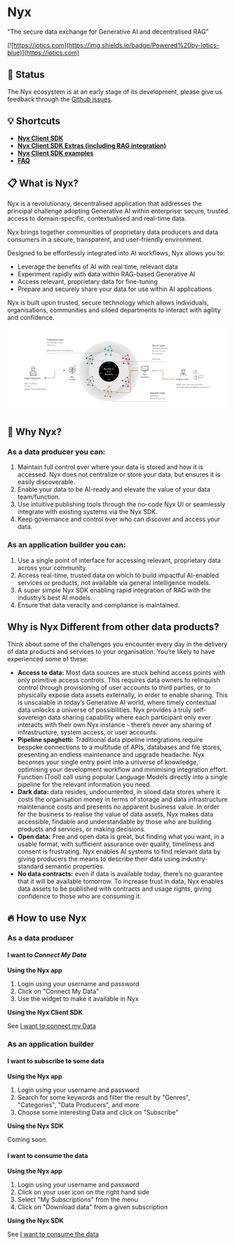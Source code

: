 # Nyx
"The secure data exchange for Generative AI and decentralised RAG"

[![https://iotics.com](https://img.shields.io/badge/Powered%20by-Iotics-blue)](https://iotics.com)


## 🚧 Status

The Nyx ecosystem is at an early stage of its development, please give us feedback through the [Github issues](https://github.com/Iotic-Labs/nyx-sdk/issues).


## 💡 Shortcuts

- [**Nyx Client SDK**](./nyx_client)
- [**Nyx Client SDK Extras (including RAG integration)**](./nyx_extras)
- [**Nyx Client SDK examples**](./examples)
- [**FAQ**](./FAQ.md)

## 📋 What is Nyx?

Nyx is a revolutionary, decentralised application that addresses the principal challenge adopting Generative AI within
enterprise: secure, trusted access to domain-specific, contextualised and real-time data.

Nyx brings together communities of proprietary data producers and data consumers in a secure, transparent, and
user-friendly environment.

Designed to be effortlessly integrated into AI workflows, Nyx allows you to:

- Leverage the benefits of AI with real time, relevant data
- Experiment rapidly with data within RAG-based Generative AI
- Access relevant, proprietary data for fine-tuning
- Prepare and securely share your data for use within AI applications

Nyx is built upon trusted, secure technology which allows individuals, organisations,
communities and siloed departments to interact with agility and confidence.

![Nyx Diagram](./nyx_diagram.png)

## 🤔 Why Nyx?

### As a data producer you can:

1. Maintain full control over where your data is stored and how it is accessed. Nyx does not centralize or store your data, but ensures it is easily discoverable.
2. Enable your data to be AI-ready and elevate the value of your data team/function.
3. Use intuitive publishing tools through the no-code Nyx UI or seamlessly integrate with existing systems via the Nyx SDK.
4. Keep governance and control over who can discover and access your data.

### As an application builder you can:

1. Use a single point of interface for accessing relevant, proprietary data across your community.
2. Access real-time, trusted data on which to build impactful AI-enabled services or products, not available via general
   intelligence models.
3. A super simple Nyx SDK enabling rapid integration of RAG with the industry’s best AI models.
4. Ensure that data veracity and compliance is maintained.

## Why is Nyx Different from other data products?

Think about some of the challenges you encounter every day in the delivery of data products and services to your
organisation. You’re likely to have experienced some of these:

- **Access to data:** Most data sources are stuck behind access points with only primitive access controls. This
  requires data owners to relinquish control through provisioning of user accounts to third parties, or to physically
  expose data assets externally, in order to enable sharing. This is unscalable in today’s Generative AI world, where
  timely contextual data unlocks a universe of possibilities. Nyx provides a truly self-sovereign data sharing
  capability where each participant only ever interacts with their own Nyx instance - there’s never any sharing of
  infrastructure, system access, or user accounts.
- **Pipeline spaghetti:** Traditional data pipeline integrations require bespoke connections to a multitude of APIs,
  databases and file stores, presenting an endless maintenance and upgrade headache. Nyx becomes your single entry point
  into a universe of knowledge, optimising your development workflow and minimising integration effort. Function (Tool)
  call using popular Language Models directly into a single pipeline for the relevant information you need.
- **Dark data:** data resides, undocumented, in siloed data stores where it costs the organisation money in terms of
  storage and data infrastructure maintenance costs and presents no apparent business value. In order for the business
  to realise the value of data assets, Nyx makes data accessible, findable and understandable by those who are building
  products and services, or making decisions.
- **Open data:** Free and open data is great, but finding what you want, in a usable format, with sufficient assurance
  over quality, timeliness and consent is frustrating. Nyx enables AI systems to find relevant data by giving producers
  the means to describe their data using industry-standard semantic properties.
- **No data contracts:** even if data is available today, there’s no guarantee that it will be available tomorrow. To
  increase trust in data, Nyx enables data assets to be published with contracts and usage rights, giving confidence to
  those who are consuming it.

## 🔥 How to use Nyx

### As a data producer

#### I want to _Connect My Data_

**Using the Nyx app**

1. Login using your username and password
2. Click on "Connect My Data"
3. Use the widget to make it available in Nyx

**Using the Nyx Client SDK**

See [I want to connect my Data](./nyx_client/README.md#I-want-to-connect-my-data)

### As an application builder

#### I want to subscribe to some data

**Using the Nyx app**

1. Login using your username and password
2. Search for some keywords and filter the result by "Genres", "Categories", "Data Producers", and more
3. Choose some interesting Data and click on "Subscribe"

**Using the Nyx SDK**

Coming soon.

#### I want to consume the data

**Using the Nyx app**

1. Login using your username and password
2. Click on your user icon on the right hand side
3. Select "My Subscriptions" from the menu
4. Click on "Download data" from a given subscription

**Using the Nyx SDK**

See [I want to consume the data](./nyx_client/README.md#I-want-to-consume-the-data)
